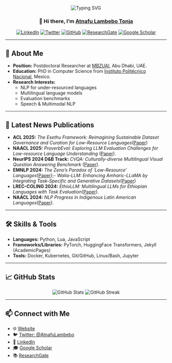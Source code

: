 <!-- Banner / Hero Section -->
<p align="center">
  <img src="https://readme-typing-svg.herokuapp.com?font=Fira+Code&size=28&pause=1000&center=true&width=680&lines=Welcome+to+my+GitHub+Profile!;I'm+Atnafu+Lambebo+Tonja" alt="Typing SVG" />
</p>

<h3 align="center">👋 Hi there, I’m <a href="https://atnafuatx.github.io">Atnafu Lambebo Tonja</a></h3>

<p align="center">
  <a href="https://www.linkedin.com/in/atnafu-lambebo-t-6b21a5184/"><img alt="LinkedIn" src="https://img.shields.io/badge/LinkedIn-%230077B5.svg?style=for-the-badge&logo=linkedin&logoColor=white"/></a>
  <a href="https://twitter.com/AtnafuLambebo"><img alt="Twitter" src="https://img.shields.io/badge/Twitter-1DA1F2?style=for-the-badge&logo=twitter&logoColor=white"/></a>
  <a href="https://github.com/atnafuatx"><img alt="GitHub" src="https://img.shields.io/badge/GitHub-%2312100E.svg?style=for-the-badge&logo=github&logoColor=white"/></a>
  <a href="https://www.researchgate.net/profile/Atnafu_Lambebo"><img alt="ResearchGate" src="https://img.shields.io/badge/ResearchGate-%2300CCBB.svg?style=for-the-badge&logo=researchgate&logoColor=white"/></a>
  <a href="https://scholar.google.com/citations?user=rubyApkAAAAJ&hl=en"><img alt="Google Scholar" src="https://img.shields.io/badge/Google_Scholar-%234285F4.svg?style=for-the-badge&logo=google-scholar&logoColor=white"/></a>
</p>

---

## 🏢 About Me  
- **Position:** Postdoctoral Researcher at [MBZUAI](https://mbzuai.ac.ae), Abu Dhabi, UAE.  
- **Education:** PhD in Computer Science from [Instituto Politécnico Nacional](https://www.ipn.mx), Mexico. 
- **Research Interests:**  
  - NLP for under-resourced languages  
  - Multilingual language models  
  - Evaluation benchmarks  
  - Speech & Multimodal NLP  


---

## 📰 Latest News Publications 
- **ACL 2025:** *The Esethu Framework: Reimagining Sustainable Dataset Governance and Curation for Low-Resource Languages*([Paper](https://arxiv.org/abs/2502.15916))
- **NAACL 2025:** *ProverbEval: Exploring LLM Evaluation Challenges for Low-resource Language Understanding* ([Paper](https://arxiv.org/abs/2411.05049)).  
- **NeurIPS 2024 D&B Track:** *CVQA: Culturally-diverse Multilingual Visual Question Answering Benchmark* ([Paper](https://arxiv.org/abs/XXXXXXX)).  
- **EMNLP 2024:** *The Zeno’s Paradox of ‘Low-Resource’ Languages*([Paper](https://arxiv.org/abs/410.20817));- *Walia-LLM: Enhancing Amharic-LLaMA by Integrating Task-Specific and Generative Datasets*([Paper](https://aclanthology.org/2024.findings-emnlp.25.pdf))  
- **LREC-COLING 2024:** *EthioLLM: Multilingual LLMs for Ethiopian Languages with Task Evaluation*([Paper](https://arxiv.org/abs/2403.13737)).  
- **NAACL 2024:** *NLP Progress in Indigenous Latin American Languages*([Paper](https://arxiv.org/abs/2404.05365)).  


---

## 🛠️ Skills & Tools  
- **Languages:** Python, Lua, JavaScript  
- **Frameworks/Libraries:** PyTorch, HuggingFace Transformers, Jekyll (AcademicPages)  
- **Tools:** Docker, Kubernetes, Git/GitHub, Linux/Bash, Jupyter  

---


## 📈 GitHub Stats  
<p align="center">
  <img src="https://github-readme-stats.vercel.app/api?username=atnafuatx&show_icons=true&theme=transparent&count_private=true&hide_border=true&hide_rank=true" alt="GitHub Stats" />
  <img src="https://github-readme-streak-stats.herokuapp.com/?user=atnafuatx&theme=transparent&hide_border=true" alt="GitHub Streak" />
 

</p>

---

## 📫 Connect with Me  
- 🌐 [Website](https://atnafuatx.github.io)  
- 🐦 [Twitter: @AtnafuLambebo](https://twitter.com/AtnafuLambebo)  
- 💼 [LinkedIn](https://www.linkedin.com/in/atnafu-lambebo-6b21a5184)  
- 🎓 [Google Scholar]((https://scholar.google.com/citations?user=rubyApkAAAAJ&hl=en))  
- 📚 [ResearchGate](https://www.researchgate.net/profile/Atnafu_Lambebo)  
